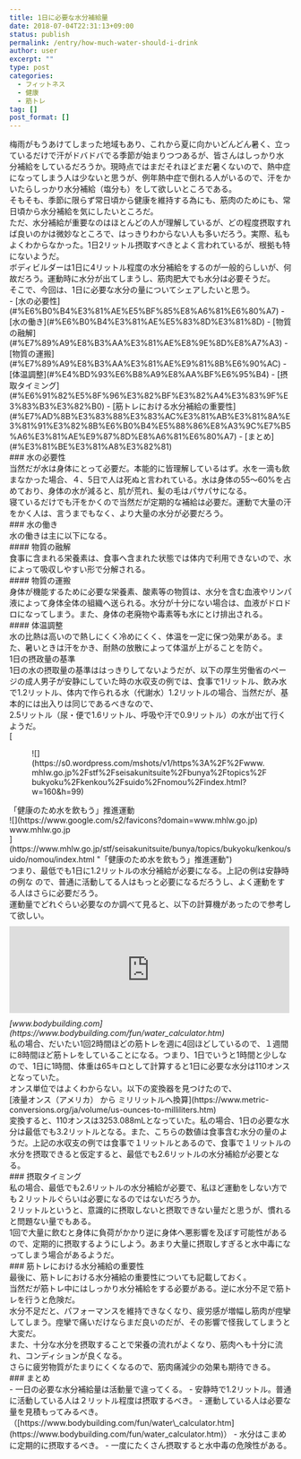 ```yaml
---
title: 1日に必要な水分補給量
date: 2018-07-04T22:31:13+09:00
status: publish
permalink: /entry/how-much-water-should-i-drink
author: user
excerpt: ""
type: post
categories:
  - フィットネス
  - 健康
  - 筋トレ
tag: []
post_format: []
---
```


<div style="-en-clipboard: true;">梅雨がもうあけてしまった地域もあり、これから夏に向かいどんどん暑く、立っているだけで汗がドバドバでる季節が始まりつつあるが、皆さんはしっかり水分補給をしているだろうか。現時点ではまだそれほどまだ暑くないので、熱中症になってしまう人は少ないと思うが、例年熱中症で倒れる人がいるので、汗をかいたらしっかり水分補給（塩分も）をして欲しいところである。</div><div> </div><div>そもそも、季節に限らず常日頃から健康を維持する為にも、筋肉のためにも、常日頃から水分補給を気にしたいところだ。</div><div> </div><div>ただ、水分補給が重要なのはほとんどの人が理解しているが、どの程度摂取すれば良いのかは微妙なところで、はっきりわからない人も多いだろう。実際、私もよくわからなかった。1日2リットル摂取すべきとよく言われているが、根拠も特にないようだ。</div><div> </div><div>ボディビルダーは1日に4リットル程度の水分補給をするのが一般的らしいが、何故だろう。運動時に水分が出てしまうし、筋肉肥大でも水分は必要そうだ。</div><div>そこで、今回は、1日に必要な水分の量についてシェアしたいと思う。</div><div>- [水の必要性](#%E6%B0%B4%E3%81%AE%E5%BF%85%E8%A6%81%E6%80%A7)
- [水の働き](#%E6%B0%B4%E3%81%AE%E5%83%8D%E3%81%8D)
  - [物質の融解](#%E7%89%A9%E8%B3%AA%E3%81%AE%E8%9E%8D%E8%A7%A3)
  - [物質の運搬](#%E7%89%A9%E8%B3%AA%E3%81%AE%E9%81%8B%E6%90%AC)
  - [体温調整](#%E4%BD%93%E6%B8%A9%E8%AA%BF%E6%95%B4)
- [摂取タイミング](#%E6%91%82%E5%8F%96%E3%82%BF%E3%82%A4%E3%83%9F%E3%83%B3%E3%82%B0)
- [筋トレにおける水分補給の重要性](#%E7%AD%8B%E3%83%88%E3%83%AC%E3%81%AB%E3%81%8A%E3%81%91%E3%82%8B%E6%B0%B4%E5%88%86%E8%A3%9C%E7%B5%A6%E3%81%AE%E9%87%8D%E8%A6%81%E6%80%A7)
- [まとめ](#%E3%81%BE%E3%81%A8%E3%82%81)

</div>### 水の必要性

<div>当然だが水は身体にとって必要だ。本能的に皆理解しているはず。水を一滴も飲まなかった場合、４、5日で人は死ぬと言われている。水は身体の55〜60%を占めており、身体の水が減ると、肌が荒れ、髪の毛はパサパサになる。</div><div> </div><div>寝ているだけでも汗をかくので当然だが定期的な補給は必要だ。運動で大量の汗をかく人は、言うまでもなく、より大量の水分が必要だろう。</div><div> </div>### 水の働き

<div>水の働きは主に以下になる。</div>#### 物質の融解

<div>食事に含まれる栄養素は、食事へ含まれた状態では体内で利用できないので、水によって吸収しやすい形で分解される。</div>#### 物質の運搬

<div>身体が機能するために必要な栄養素、酸素等の物質は、水分を含む血液やリンパ液によって身体全体の組織へ送られる。水分が十分にない場合は、血液がドロドロになってしまう。また、身体の老廃物や毒素等も水にとけ排出される。</div>#### 体温調整

<div>水の比熱は高いので熱しにくく冷めにくく、体温を一定に保つ効果がある。また、暑いときは汗をかき、耐熱の放散によって体温が上がることを防ぐ。</div><div> </div><div>1日の摂政量の基準</div><div>1日の水の摂取量の基準ははっきりしてないようだが、以下の厚生労働省のページの成人男子が安静にしていた時の水収支の例では、食事で1リットル、飲み水で1.2リットル、体内で作られる水（代謝水）1.2リットルの場合、当然だが、基本的には出入りは同じであるべきなので、</div><div>2.5リットル（尿・便で1.6リットル、呼吸や汗で0.9リットル）の水が出て行くようだ。</div><div>[<div class="blogcard external-blogcard eb-left cf"><div class="blogcard-label external-blogcard-label"><span class="fa"></span></div><figure class="blogcard-thumbnail external-blogcard-thumbnail">![](https://s0.wordpress.com/mshots/v1/https%3A%2F%2Fwww.mhlw.go.jp%2Fstf%2Fseisakunitsuite%2Fbunya%2Ftopics%2Fbukyoku%2Fkenkou%2Fsuido%2Fnomou%2Findex.html?w=160&h=99)</figure><div class="blogcard-content external-blogcard-content"><div class="blogcard-title external-blogcard-title">「健康のため水を飲もう」推進運動</div><div class="blogcard-snippet external-blogcard-snippet"></div></div><div class="blogcard-footer external-blogcard-footer cf"><div class="blogcard-site external-blogcard-site"><div class="blogcard-favicon external-blogcard-favicon">![](https://www.google.com/s2/favicons?domain=www.mhlw.go.jp)</div><div class="blogcard-domain external-blogcard-domain">www.mhlw.go.jp</div></div></div></div>](https://www.mhlw.go.jp/stf/seisakunitsuite/bunya/topics/bukyoku/kenkou/suido/nomou/index.html "「健康のため水を飲もう」推進運動")</div><div>つまり、最低でも1日に1.2リットルの水分補給が必要になる。上記の例は安静時の例な  
ので、普通に活動してる人はもっと必要になるだろうし、よく運動をする人はさらに必要だろう。</div><div> </div><div>運動量でどれぐらい必要なのか調べて見ると、以下の計算機があったので参考して欲しい。</div><div><iframe class="embed-card embed-webcard" frameborder="0" scrolling="no" src="https://hatenablog-parts.com/embed?url=https%3A%2F%2Fwww.bodybuilding.com%2Ffun%2Fwater_calculator.htm" style="display: block; width: 100%; height: 155px; max-width: 500px; margin: 10px 0px;" title="How Much Water Should I Drink?"></iframe><cite class="hatena-citation">[www.bodybuilding.com](https://www.bodybuilding.com/fun/water_calculator.htm)</cite>

</div><div>私の場合、だいたい1回2時間ほどの筋トレを週に4回ほどしているので、１週間に8時間ほど筋トレをしていることになる。つまり、1日でいうと1時間と少しなので、1日に1時間、体重は65キロとして計算すると1日に必要な水分は110オンスとなっていた。</div><div> </div><div>オンス単位ではよくわからない。以下の変換器を見つけたので、</div><div>[液量オンス（アメリカ） から ミリリットルへ換算](https://www.metric-conversions.org/ja/volume/us-ounces-to-milliliters.htm)

</div><div>変換すると、110オンスは3253.088mLとなっていた。私の場合、1日の必要な水分は最低でも3.2リットルとなる。また、こちらの数値は食事含む水分の量のようだ。上記の水収支の例では食事で１リットルとあるので、食事で１リットルの水分を摂取できると仮定すると、最低でも2.6リットルの水分補給が必要となる。</div>### 摂取タイミング

<div>私の場合、最低でも2.6リットルの水分補給が必要で、私ほど運動をしない方でも２リットルぐらいは必要になるのではないだろうか。</div><div>２リットルというと、意識的に摂取しないと摂取できない量だと思うが、慣れると問題ない量でもある。</div><div> </div><div>1回で大量に飲むと身体に負荷がかかり逆に身体へ悪影響を及ぼす可能性があるので、定期的に摂取するようにしよう。あまり大量に摂取しすぎると水中毒になってしまう場合があるようだ。</div>### 筋トレにおける水分補給の重要性

<div>最後に、筋トレにおける水分補給の重要性についても記載しておく。</div><div> </div><div>当然だが筋トレ中にはしっかり水分補給をする必要がある。逆に水分不足で筋トレを行うと危険だ。</div><div> </div><div>水分不足だと、パフォーマンスを維持できなくなり、疲労感が増幅し筋肉が痙攣してしまう。痙攣で痛いだけならまだ良いのだが、その影響で怪我してしまうと大変だ。</div><div> </div><div>また、十分な水分を摂取することで栄養の流れがよくなり、筋肉へも十分に流れ、コンディションが良くなる。</div><div> </div><div>さらに疲労物質がたまりにくくなるので、筋肉痛減少の効果も期待できる。</div>### まとめ

<div>- 一日の必要な水分補給量は活動量で違ってくる。
- 安静時で1.2リットル。普通に活動している人は２リットル程度は摂取するべき。
- 運動している人は必要な量を見積もってみるべき。（[https://www.bodybuilding.com/fun/water\_calculator.htm](https://www.bodybuilding.com/fun/water_calculator.htm)）
- 水分はこまめに定期的に摂取するべき。
- 一度にたくさん摂取すると水中毒の危険性がある。

</div>
